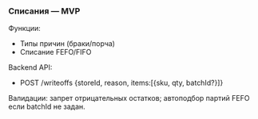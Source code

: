 ### Списания — MVP

Функции:
- Типы причин (браки/порча)
- Списание FEFO/FIFO

Backend API:
- POST /writeoffs {storeId, reason, items:[{sku, qty, batchId?}]}

Валидации: запрет отрицательных остатков; автоподбор партий FEFO если batchId не задан.

